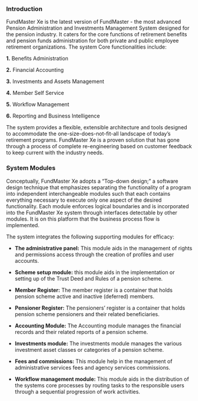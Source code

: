### Introduction

FundMaster Xe is the latest version of FundMaster - the most advanced Pension Administration and Investments Management System designed for the pension industry. It caters for the core functions of retirement benefits and pension funds administration for both private and public employee retirement organizations. The system Core functionalities include:

**1.**	Benefits Administration

**2.**	Financial Accounting

**3.**	Investments and Assets Management

**4.**	Member Self Service

**5.**	Workflow Management

**6.**	Reporting and Business Intelligence

The system provides a flexible, extensible architecture and tools designed to accommodate the one-size-does-not-fit-all landscape of today’s retirement programs. FundMaster Xe is a proven solution that has gone through a process of complete re-engineering based on customer feedback to keep current with the industry needs.


### System Modules

Conceptually, FundMaster Xe adopts a “Top-down design;” a software design technique that emphasizes separating the functionality of a program into independent interchangeable modules such that each contains everything necessary to execute only one aspect of the desired functionality. Each module enforces logical boundaries and is incorporated into the FundMaster Xe system through interfaces detectable by other modules. It is on this platform that the business process flow is implemented.

The system integrates the following supporting modules for efficacy:

-	**The administrative panel:** This module aids in the management of rights and permissions access through the creation of profiles and user accounts.

-	**Scheme setup module:** this module aids in the implementation or setting up of the Trust Deed and Rules of a pension scheme.
	
-	**Member Register:** The member register is a container that holds pension scheme active and inactive (deferred) members.

-	**Pensioner Register:** The pensioners’ register is a container that holds pension scheme pensioners and their related beneficiaries.

-	**Accounting Module:** The Accounting module manages the financial records and their related reports of a pension scheme.

-	**Investments module:** The investments module manages the various investment asset classes or categories of a pension scheme.

-	**Fees and commissions:** This module help in the management of administrative services fees and agency services commissions.

-	**Workflow management module:** This module aids in the distribution of the systems core processes by routing tasks to the responsible users through a sequential progression of work activities.